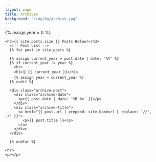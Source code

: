```yaml
---
layout: page
title: Archives
background: "/img/bg/archive.jpg"
---
```


{% assign year = 0 %}

<div class="container">
  <div class="row">
    <div class="col-lg-8 col-md-10 mx-auto">

    <h3>{{ site.posts.size }} Posts Below!</h3>
      <!-- Post List -->
      {% for post in site.posts %}

      {% assign current_year = post.date | date: '%Y' %}
      {% if current_year != year %}
        <hr>
        <h1>🗓️ {{ current_year }}</h1>
        {% assign year = current_year %}
      {% endif %}

      <div class="archive-post">
        <div class="archive-date">
          <p>{{ post.date | date: '%B %e' }}</p>
        </div>
        <div class="archive-title">
          <a href="{{ post.url | prepend: site.baseurl | replace: '//', '/' }}">
            <p>{{ post.title }}</p>
          </a>
        </div>
      </div>

      {% endfor %}

    <hr>
    <p></p>

  </div>
</div>
